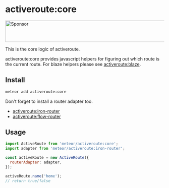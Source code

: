 # activeroute:core

<a target="_blank" rel="nofollow" href='https://app.codesponsor.io/link/n1D2X97JRsqcMiGrQVhHNMDy/meteor-activeroute/core'>
  <img alt='Sponsor' width='888' height='68' src='https://app.codesponsor.io/embed/n1D2X97JRsqcMiGrQVhHNMDy/meteor-activeroute/core.svg' />
</a>

This is the core logic of activeroute.

activeroute:core provides javascript helpers for
figuring out which route is the current route.
For blaze helpers please see [activeroute:blaze].

## Install

```sh
meteor add activeroute:core
```

Don't forget to install a router adapter too.

* [activeroute:iron-router]
* [activeroute:flow-router]

## Usage

```js
import ActiveRoute from 'meteor/activeroute:core';
import adapter from 'meteor/activeroute:iron-router';

const activeRoute = new ActiveRoute({
  routerAdapter: adapter,
});

activeRoute.name('home');
// return true/false
```

[activeroute:blaze]: https://github.com/meteor-activeroute/blaze
[activeroute:flow-router]: https://github.com/meteor-activeroute/flow-router
[activeroute:iron-router]: https://github.com/meteor-activeroute/iron-router
